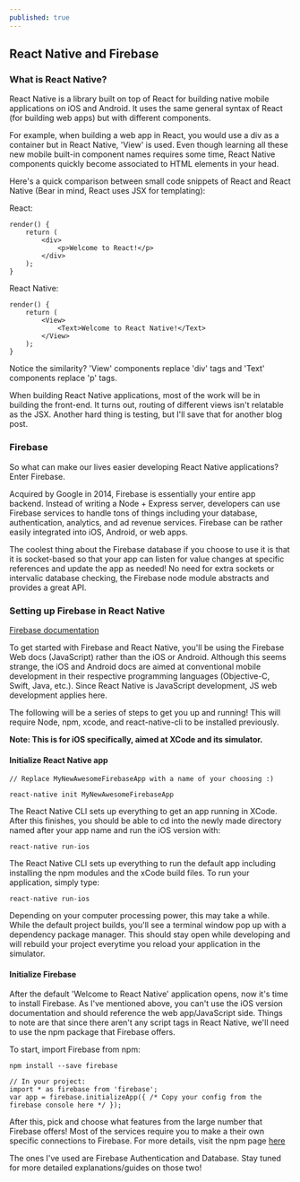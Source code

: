 ```yaml
---
published: true
---
```

## React Native and Firebase

### What is React Native?

React Native is a library built on top of React for building native mobile applications on iOS and Android. It uses the same general syntax of React (for building web apps) but with different components.

For example, when building a web app in React, you would use a div as a container but in React Native, 'View' is used. Even though learning all these new mobile built-in component names requires some time, React Native components quickly become associated to HTML elements in your head.

Here's a quick comparison between small code snippets of React and React Native (Bear in mind, React uses JSX for templating):

React:
```
render() {
	return (
    	<div>
        	<p>Welcome to React!</p>
        </div>
    );
}
```

React Native:
```
render() {
	return (
    	<View>
        	<Text>Welcome to React Native!</Text>
        </View>
    );
}
```

Notice the similarity? 'View' components replace 'div' tags and 'Text' components replace 'p' tags.

When building React Native applications, most of the work will be in building the front-end. It turns out, routing of different views isn't relatable as the JSX. Another hard thing is testing, but I'll save that for another blog post.

### Firebase

So what can make our lives easier developing React Native applications? Enter Firebase.

Acquired by Google in 2014, Firebase is essentially your entire app backend. Instead of writing a Node + Express server, developers can use Firebase services to handle tons of things including your database, authentication, analytics, and ad revenue services. Firebase can be rather easily integrated into iOS, Android, or web apps.

The coolest thing about the Firebase database if you choose to use it is that it is socket-based so that your app can listen for value changes at specific references and update the app as needed! No need for extra sockets or intervalic database checking, the Firebase node module abstracts and provides a great API.

### Setting up Firebase in React Native

[Firebase documentation](https://firebase.google.com/docs/)

To get started with Firebase and React Native, you'll be using the Firebase Web docs (JavaScript) rather than the iOS or Android. Although this seems strange, the iOS and Android docs are aimed at conventional mobile development in their respective programming languages (Objective-C, Swift, Java, etc.). Since React Native is JavaScript development, JS web development applies here.

The following will be a series of steps to get you up and running! This will require Node, npm, xcode, and react-native-cli to be installed previously.

**Note: This is for iOS specifically, aimed at XCode and its simulator.** 

#### Initialize React Native app

```
// Replace MyNewAwesomeFirebaseApp with a name of your choosing :)

react-native init MyNewAwesomeFirebaseApp
```

The React Native CLI sets up everything to get an app running in XCode. After this finishes, you should be able to cd into the newly made directory named after your app name and run the iOS version with:
```
react-native run-ios
```

The React Native CLI sets up everything to run the default app including installing the npm modules and the xCode build files. To run your application, simply type:

```
react-native run-ios
```

Depending on your computer processing power, this may take a while. While the default project builds, you'll see a terminal window pop up with a dependency package manager. This should stay open while developing and will rebuild your project everytime you reload your application in the simulator.

#### Initialize Firebase ####

After the default 'Welcome to React Native' application opens, now it's time to install Firebase. As I've mentioned above, you can't use the iOS version documentation and should reference the web app/JavaScript side. Things to note are that since there aren't any script tags in React Native, we'll need to use the npm package that Firebase offers.

To start, import Firebase from npm:
```
npm install --save firebase

// In your project:
import * as firebase from 'firebase';
var app = firebase.initializeApp({ /* Copy your config from the firebase console here */ });
```

After this, pick and choose what features from the large number that Firebase offers! Most of the services require you to make a their own specific connections to Firebase. For more details, visit the npm page [here](https://www.npmjs.com/package/firebase)

The ones I've used are Firebase Authentication and Database. Stay tuned for more detailed explanations/guides on those two!